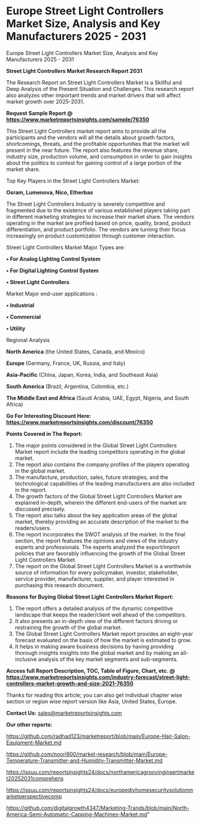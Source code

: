 # Europe Street Light Controllers Market Size, Analysis and Key Manufacturers 2025 - 2031
Europe Street Light Controllers Market Size, Analysis and Key Manufacturers 2025 - 2031

<strong>Street Light Controllers Market Research Report 2031</strong>

The Research Report on Street Light Controllers Market is a Skillful and Deep Analysis of the Present Situation and Challenges. This research report also analyzes other important trends and market drivers that will affect market growth over 2025-2031.

<strong>Request Sample Report @ <a href=https://www.marketreportsinsights.com/sample/76350>https://www.marketreportsinsights.com/sample/76350</a></strong>

This Street Light Controllers market report aims to provide all the participants and the vendors will all the details about growth factors, shortcomings, threats, and the profitable opportunities that the market will present in the near future. The report also features the revenue share, industry size, production volume, and consumption in order to gain insights about the politics to contest for gaining control of a large portion of the market share.

Top Key Players in the Street Light Controllers Market:

<strong>Osram, Lumenova, Nico, Etherbas</strong>

The Street Light Controllers Industry is severely competitive and fragmented due to the existence of various established players taking part in different marketing strategies to increase their market share. The vendors operating in the market are profiled based on price, quality, brand, product differentiation, and product portfolio. The vendors are turning their focus increasingly on product customization through customer interaction.

Street Light Controllers Market Major Types are:

<strong>• For Analog Lighting Control System

• For Digital Lighting Control System

• Street Light Controllers</strong>

Market Major end-user applications :

<strong>• Industrial

• Commercial

• Utility</strong>

Regional Analysis

</u><strong><b>North America</b></strong> (the United States, Canada, and Mexico)

<strong><b>Europe </b></strong>(Germany, France, UK, Russia, and Italy)

<strong><b>Asia-Pacific</b></strong> (China, Japan, Korea, India, and Southeast Asia)

<strong><b>South America</b></strong> (Brazil, Argentina, Colombia, etc.)

<strong><b>The Middle East and Africa</b></strong> (Saudi Arabia, UAE, Egypt, Nigeria, and South Africa)

<strong>Go For Interesting Discount Here: <a href=https://www.marketreportsinsights.com/discount/76350>https://www.marketreportsinsights.com/discount/76350</a></strong>

<strong>Points Covered in The Report:</strong>
<ol>
  <li>The major points considered in the Global Street Light Controllers Market report include the leading competitors operating in the global market.</li>
  <li>The report also contains the company profiles of the players operating in the global market.</li>
  <li>The manufacture, production, sales, future strategies, and the technological capabilities of the leading manufacturers are also included in the report.</li>
  <li>The growth factors of the Global Street Light Controllers Market are explained in-depth, wherein the different end-users of the market are discussed precisely.</li>
  <li>The report also talks about the key application areas of the global market, thereby providing an accurate description of the market to the readers/users.</li>
  <li>The report incorporates the SWOT analysis of the market. In the final section, the report features the opinions and views of the industry experts and professionals. The experts analyzed the export/import policies that are favorably influencing the growth of the Global Street Light Controllers Market.</li>
  <li>The report on the Global Street Light Controllers Market is a worthwhile source of information for every policymaker, investor, stakeholder, service provider, manufacturer, supplier, and player interested in purchasing this research document.</li>
</ol>
<strong>Reasons for Buying Global Street Light Controllers Market Report:</strong>

<ol>
  <li>The report offers a detailed analysis of the dynamic competitive landscape that keeps the reader/client well ahead of the competitors.</li>
  <li>It also presents an in-depth view of the different factors driving or restraining the growth of the global market.</li>
  <li>The Global Street Light Controllers Market report provides an eight-year forecast evaluated on the basis of how the market is estimated to grow.</li>
  <li>It helps in making aware business decisions by having providing thorough insights insights into the global market and by making an all-inclusive analysis of the key market segments and sub-segments.</li>
</ol>
<strong>Access full Report Description, TOC, Table of Figure, Chart, etc. @ <a href=https://www.marketreportsinsights.com/industry-forecast/street-light-controllers-market-growth-and-size-2021-76350>https://www.marketreportsinsights.com/industry-forecast/street-light-controllers-market-growth-and-size-2021-76350</a></strong>


Thanks for reading this article; you can also get individual chapter wise section or region wise report version like Asia, United States, Europe.

<strong>Contact Us:</strong>
sales@marketreportsinsights.com

<strong>Our other reports:</strong>

<a href=https://github.com/radhad123/marketreport/blob/main/Europe-Hair-Salon-Equipment-Market.md>https://github.com/radhad123/marketreport/blob/main/Europe-Hair-Salon-Equipment-Market.md</a>

<a href=https://github.com/noori900/market-research/blob/main/Europe-Temperature-Transmitter-and-Humidity-Transmitter-Market.md>https://github.com/noori900/market-research/blob/main/Europe-Temperature-Transmitter-and-Humidity-Transmitter-Market.md</a>

<a href=https://issuu.com/reportsinsights24/docs/northamericagroovinginsertmarket20252031comprehens>https://issuu.com/reportsinsights24/docs/northamericagroovinginsertmarket20252031comprehens</a>

<a href=https://issuu.com/reportsinsights24/docs/europediyhomesecuritysolutionmarketperspectivecomp>https://issuu.com/reportsinsights24/docs/europediyhomesecuritysolutionmarketperspectivecomp</a>

<a href=https://github.com/digitalgrowth4347/Marketing-Trands/blob/main/North-America-Semi-Automatic-Capping-Machines-Market.md>https://github.com/digitalgrowth4347/Marketing-Trands/blob/main/North-America-Semi-Automatic-Capping-Machines-Market.md</a>"
